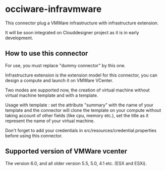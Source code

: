 # occiware-infravmware
This connector plug a VMWare infrastructure with infrastructure extension.

It will be soon integrated on Clouddesigner project as it is in early development.

## How to use this connector 
For use, you must replace "dummy connector" by this one.

Infrastructure extension is the extension model for this connector, you can design a compute and launch it on VMWare VCenter.

Two modes are supported now, the creation of virtual machine without virtual machine template and with a template.

Usage with template : set the attribute "summary" with the name of your template and the connector will clone the template on your compute without taking account of other fields (like cpu, memory etc.), set the title as it represent the name of your virtual machine.

Don't forget to add your credentials in src/resources/credential.properties before using this connector.

## Supported version of VMWare vcenter
The version 6.0, and all older version 5.5, 5.0, 4.1 etc. (ESX and ESXi).
